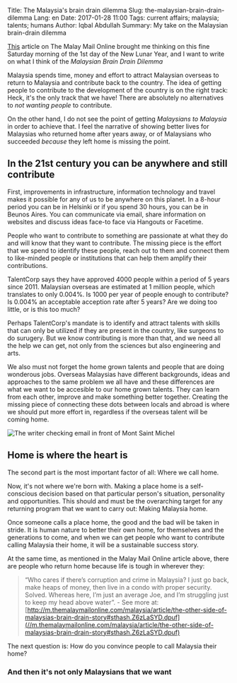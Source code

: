 Title: The Malaysia's brain drain dilemma
Slug: the-malaysian-brain-drain-dilemma
Lang: en
Date: 2017-01-28 11:00
Tags: current affairs; malaysia; talents; humans
Author: Iqbal Abdullah
Summary: My take on the Malaysian brain-drain dilemma

[This](http://m.themalaymailonline.com/malaysia/article/the-other-side-of-malaysias-brain-drain-story) 
article on The Malay Mail Online brought me thinking on this fine Saturday
morning of the 1st day of the New Lunar Year, and I want to write on what I
think of the _Malaysian Brain Drain Dilemma_

Malaysia spends time, money and effort to attract Malaysian overseas to return
to Malaysia and contribute back to the country. The idea of getting people to
contribute to the development of the country is on the right track: Heck, it's
the only track that we have! There are absolutely no alternatives to _not
wanting people_ to contribute.

On the other hand, I do not see the point of getting _Malaysians to Malaysia_ in
order to achieve that. I feel the narrative of showing better lives for
Malaysias who returned home after years away, or of Malaysians who succeeded
_because_ they left home is missing the point.

## In the 21st century you can be anywhere and still contribute

First, improvements in infrastructure, information technology and travel makes
it possible for any of us to be anywhere on this planet. In a 8-hour period you
can be in Helsinki or if you spend 30 hours, you can be in Beunos Aires. You can
communicate via email, share information on websites and discuss ideas face-to
face via Hangouts or Facetime.

People who want to contribute to something are passionate at what they do and 
will know that they want to contribute. The missing piece is the effort that we
spend to identify these people, reach out to them and connect them to like-minded
people or institutions that can help them amplify their contributions.

TalentCorp says they have approved 4000 people within a period of 5 years since
2011. Malaysian overseas are estimated at 1 million people, which translates to
only 0.004%. Is 1000 per year of people enough to contribute? Is 0.004% an
acceptable acception rate after 5 years? Are we doing too little, or is this too much?

Perhaps TalentCorp's mandate is to identify and attract talents with skills that
can only be utilized if they are present in the country, like surgeons to do
surugery. But we know contributing is more than that, and we need all the help
we can get, not only from the sciences but also engineering and arts.

We also must not forget the home grown talents and people that are doing
wonderous jobs. Overseas Malaysias have different backgrounds, ideas and
approaches to the same problem we all have and these differences are what we
want to be accesible to our home grown talents. They can learn from each other,
improve and make something better together. Creating the missing piece of connecting
these dots between locals and abroad is where we should put more effort in,
regardless if the overseas talent will be coming home.

![The writer checking email in front of Mont Saint Michel]({filename}/images/montsaintmichel.jpg)

## Home is where the heart is

The second part is the most important factor of all: Where we call home. 

Now, it's not where we're born with. Making a place home is a self-conscious
decision based on that particular person's situation, personality and opportunities. This
should and must be the overarching target for any returning program that we want
to carry out: Making Malaysia home.

Once someone calls a place home, the good and the bad will be taken in stride.
It is human nature to better their own home, for themselves and the generations
to come, and when we can get people who want to contribute calling Malaysia
their home, it will be a sustainable success story.

At the same time, as mentioned in the Malay Mail Online article above, there are
people who return home because life is tough in wherever they:

> “Who cares if there’s corruption and crime in Malaysia? I just go back, make
> heaps of money, then live in a condo with proper security. Solved. Whereas
> here, I’m just an average Joe, and I’m struggling just to keep my head above
> water”.  - See more at:
> [http://m.themalaymailonline.com/malaysia/article/the-other-side-of-malaysias-brain-drain-story#sthash.Z6zLaSYD.dpuf](//m.themalaymailonline.com/malaysia/article/the-other-side-of-malaysias-brain-drain-story#sthash.Z6zLaSYD.dpuf)

The next question is: How do you convince people to call Malaysia their home?


### And then it's not only Malaysians that we want


